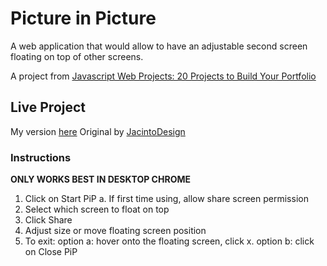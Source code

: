 # Picture in Picture

A web application that would allow to have an adjustable second screen floating on top of other screens.

A project from [Javascript Web Projects: 20 Projects to Build Your Portfolio](https://academy.zerotomastery.io/p/javascript-projects)

## Live Project

My version [here](https://pic-in-pic.netlify.app/)
Original by [JacintoDesign](https://jacintodesign.github.io/picture-in-picture/)


### Instructions

**ONLY WORKS BEST IN DESKTOP CHROME**
1. Click on Start PiP
    a. If first time using, allow share screen permission
2. Select which screen to float on top
3. Click Share
4. Adjust size or move floating screen position
5. To exit:
    option a: hover onto the floating screen, click x.
    option b: click on Close PiP